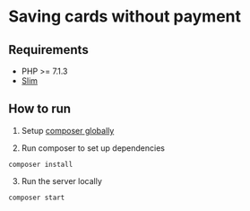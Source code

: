# Saving cards without payment

## Requirements

- PHP >= 7.1.3
- [Slim](http://www.slimframework.com/)

## How to run

1. Setup [composer globally](https://getcomposer.org/doc/00-intro.md#globally)

2. Run composer to set up dependencies

```
composer install
```

3. Run the server locally

```
composer start
```
